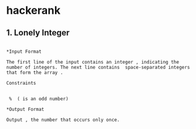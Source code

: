 # hackerank
## 1. Lonely Integer
```There are  integers in an array . All but one integer occur in pairs. Your task is to find the number that occurs only once.

*Input Format

The first line of the input contains an integer , indicating the number of integers. The next line contains  space-separated integers that form the array .

Constraints


 %  ( is an odd number)

*Output Format

Output , the number that occurs only once.
```
